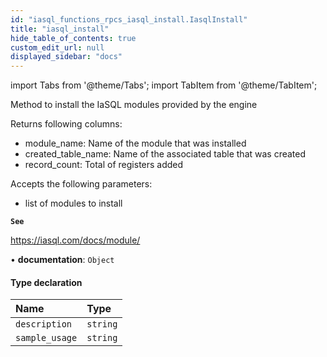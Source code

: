```yaml
---
id: "iasql_functions_rpcs_iasql_install.IasqlInstall"
title: "iasql_install"
hide_table_of_contents: true
custom_edit_url: null
displayed_sidebar: "docs"
---
```


import Tabs from '@theme/Tabs';
import TabItem from '@theme/TabItem';

Method to install the IaSQL modules provided by the engine

Returns following columns:
- module_name: Name of the module that was installed
- created_table_name: Name of the associated table that was created
- record_count: Total of registers added

Accepts the following parameters:
- list of modules to install

**`See`**

https://iasql.com/docs/module/

• **documentation**: `Object`

#### Type declaration

| Name | Type |
| :------ | :------ |
| `description` | `string` |
| `sample_usage` | `string` |
